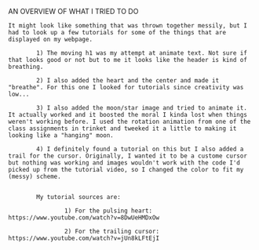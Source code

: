 AN OVERVIEW OF WHAT I TRIED TO DO

	It might look like something that was thrown together messily, but I had to look up a few tutorials for some of the things that are displayed on my webpage. 
		
			1) The moving h1 was my attempt at animate text. Not sure if that looks good or not but to me it looks like the header is kind of breathing. 
			
			2) I also added the heart and the center and made it "breathe". For this one I looked for tutorials since creativity was low... 
			
			3) I also added the moon/star image and tried to animate it. It actually worked and it boosted the moral I kinda lost when things weren't working before. I used the rotation animation from one of the class assignments in trinket and tweeked it a little to making it looking like a "hanging" moon.
			
			4) I definitely found a tutorial on this but I also added a trail for the cursor. Originally, I wanted it to be a custome cursor but nothing was working and images wouldn't work with the code I'd picked up from the tutorial video, so I changed the color to fit my (messy) scheme.
			
			
			My tutorial sources are:
				
					1) For the pulsing heart: https://www.youtube.com/watch?v=8DwUeHMDxOw
					
					2) For the trailing cursor: https://www.youtube.com/watch?v=jUn8kLFtEjI